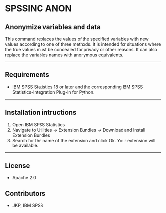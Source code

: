 # SPSSINC ANON
## Anonymize variables and data
 This command replaces the values of the specified variables with new values according to one of three methods.  It is intended for situations where the true values must be concealed for privacy or other reasons.  It can also replace the variables names with anonymous equivalents.

---
Requirements
----
- IBM SPSS Statistics 18 or later and the corresponding IBM SPSS Statistics-Integration Plug-in for Python.

---
Installation intructions
----
1. Open IBM SPSS Statistics
2. Navigate to Utilities -> Extension Bundles -> Download and Install Extension Bundles
3. Search for the name of the extension and click Ok. Your extension will be available.

---
License
----

- Apache 2.0
                              
Contributors
----

  - JKP, IBM SPSS
